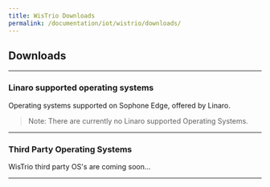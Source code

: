 ```yaml
---
title: WisTrio Downloads
permalink: /documentation/iot/wistrio/downloads/
---
```


## Downloads

***

### Linaro supported operating systems

Operating systems supported on Sophone Edge, offered by Linaro.

> Note: There are currently no Linaro supported Operating Systems.

***

### Third Party Operating Systems

WisTrio third party OS's are coming soon...

***
